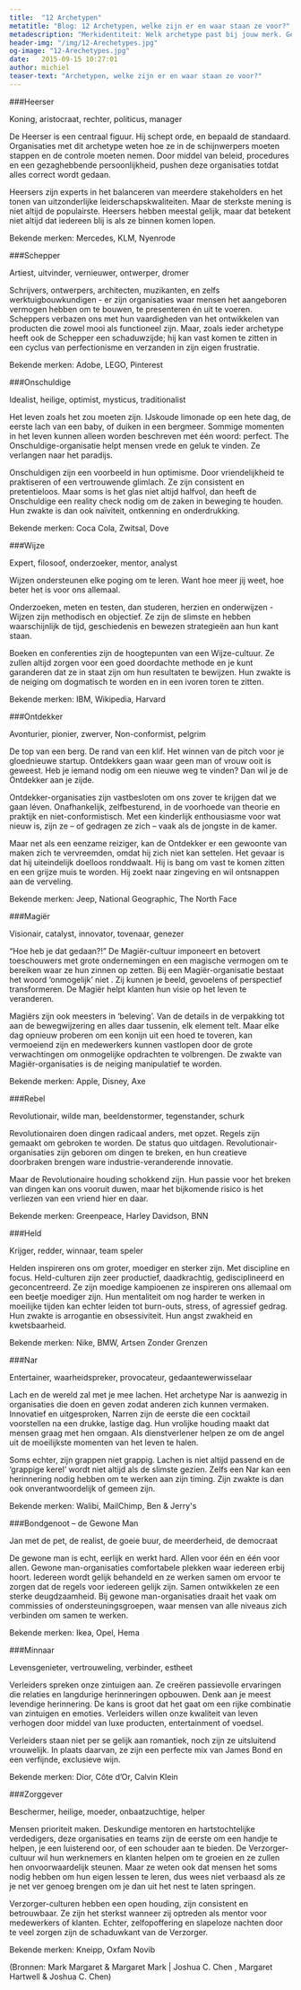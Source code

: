 ```yaml
---
title:  "12 Archetypen"
metatitle: "Blog: 12 Archetypen, welke zijn er en waar staan ze voor?"
metadescription: "Merkidentiteit: Welk archetype past bij jouw merk. Geef je merk karakter"
header-img: "/img/12-Arechetypes.jpg"
og-image: "12-Arechetypes.jpg"
date:   2015-09-15 10:27:01
author: michiel
teaser-text: "Archetypen, welke zijn er en waar staan ze voor?"
---
```


###Heerser

Koning, aristocraat, rechter, politicus, manager

De Heerser is een centraal figuur. Hij schept orde, en bepaald de standaard. Organisaties met dit archetype weten hoe ze in de schijnwerpers moeten stappen en de controle moeten nemen. Door middel van beleid, procedures en een gezaghebbende persoonlijkheid, pushen deze organisaties totdat alles correct wordt gedaan.

Heersers zijn experts in het balanceren van meerdere stakeholders en het tonen van uitzonderlijke leiderschapskwaliteiten. Maar de sterkste mening is niet altijd de populairste. Heersers hebben meestal gelijk, maar dat betekent niet altijd dat iedereen blij is als ze binnen komen lopen.

Bekende merken: Mercedes, KLM, Nyenrode

###Schepper

Artiest, uitvinder, vernieuwer, ontwerper, dromer

Schrijvers, ontwerpers, architecten, muzikanten, en zelfs werktuigbouwkundigen - er zijn organisaties waar mensen het aangeboren vermogen hebben om te bouwen, te presenteren én uit te voeren. Scheppers verbazen ons met hun vaardigheden van het ontwikkelen van producten die zowel mooi als functioneel zijn. Maar, zoals ieder archetype heeft ook de Schepper een schaduwzijde; hij kan vast komen te zitten in een cyclus van perfectionisme en verzanden in zijn eigen frustratie.

Bekende merken: Adobe, LEGO, Pinterest

###Onschuldige

Idealist, heilige, optimist, mysticus, traditionalist

Het leven zoals het zou moeten zijn. IJskoude limonade op een hete dag, de eerste lach van een baby, of duiken in een bergmeer. Sommige momenten in het leven kunnen alleen worden beschreven met één woord: perfect. The Onschuldige-organisatie helpt mensen vrede en geluk te vinden. Ze verlangen naar het paradijs.

Onschuldigen zijn een voorbeeld in hun optimisme. Door vriendelijkheid te praktiseren of een vertrouwende glimlach. Ze zijn consistent en pretentieloos. Maar soms is het glas niet altijd halfvol, dan heeft de Onschuldige een reality check nodig om de zaken in beweging te houden. Hun zwakte is dan ook naïviteit, ontkenning en onderdrukking.

Bekende merken: Coca Cola, Zwitsal, Dove

###Wijze

Expert, filosoof, onderzoeker, mentor, analyst

Wijzen ondersteunen elke poging om te leren. Want hoe meer jij weet, hoe beter het is voor ons allemaal.

Onderzoeken, meten en testen, dan studeren, herzien en onderwijzen - Wijzen zijn methodisch en objectief. Ze zijn de slimste en hebben waarschijnlijk de tijd, geschiedenis en bewezen strategieën aan hun kant staan.

Boeken en conferenties zijn de hoogtepunten van een Wijze-cultuur. Ze zullen altijd zorgen voor een goed doordachte methode en je kunt garanderen dat ze in staat zijn om hun resultaten te bewijzen. Hun zwakte is de neiging om dogmatisch te worden en in een ivoren toren te zitten.

Bekende merken: IBM, Wikipedia, Harvard

###Ontdekker

Avonturier, pionier, zwerver, Non-conformist, pelgrim

De top van een berg. De rand van een klif. Het winnen van de pitch voor je gloednieuwe startup. Ontdekkers gaan waar geen man of vrouw ooit is geweest. Heb je iemand nodig om een nieuwe weg te vinden? Dan wil je de Ontdekker aan je zijde.

Ontdekker-organisaties zijn vastbesloten om ons zover te krijgen dat we gaan léven. Onafhankelijk, zelfbesturend, in de voorhoede van theorie en praktijk en niet-conformistisch. Met een kinderlijk enthousiasme voor wat nieuw is, zijn ze – of gedragen ze zich – vaak als de jongste in de kamer.

Maar net als een eenzame reiziger, kan de Ontdekker er een gewoonte van maken zich te vervreemden, omdat hij zich niet kan settelen. Het gevaar is dat hij uiteindelijk doelloos ronddwaalt. Hij is bang om vast te komen zitten en een grijze muis te worden. Hij zoekt naar zingeving en wil ontsnappen aan de verveling.

Bekende merken: Jeep, National Geographic, The North Face

###Magiër

Visionair, catalyst, innovator, tovenaar, genezer

“Hoe heb je dat gedaan?!” De Magiër-cultuur imponeert en betovert toeschouwers met grote ondernemingen en een magische vermogen om te bereiken waar ze hun zinnen op zetten. Bij een Magiër-organisatie bestaat het woord ‘onmogelijk’ niet . Zij kunnen je beeld, gevoelens of perspectief transformeren. De Magiër helpt klanten hun visie op het leven te veranderen.


Magiërs zijn ook meesters in ‘beleving’. Van de details in de verpakking tot aan de bewegwijzering en alles daar tussenin, elk element telt. Maar elke dag opnieuw proberen om een ​​konijn uit een hoed te toveren, kan vermoeiend zijn en medewerkers kunnen vastlopen door de grote verwachtingen om onmogelijke opdrachten te volbrengen. De zwakte van Magiër-organisaties is de neiging manipulatief te worden.

Bekende merken: Apple, Disney, Axe

###Rebel

Revolutionair, wilde man, beeldenstormer, tegenstander, schurk

Revolutionairen doen dingen radicaal anders, met opzet. Regels zijn gemaakt om gebroken te worden. De status quo uitdagen. Revolutionair-organisaties zijn geboren om dingen te breken, en hun creatieve doorbraken brengen ware industrie-veranderende innovatie.

Maar de Revolutionaire houding schokkend zijn. Hun passie voor het breken van dingen kan ons vooruit duwen, maar het bijkomende risico is het verliezen van een vriend hier en daar.

Bekende merken: Greenpeace, Harley Davidson, BNN

###Held

Krijger, redder, winnaar, team speler

Helden inspireren ons om groter, moediger en sterker zijn. Met discipline en focus. Held-culturen zijn zeer productief, daadkrachtig, gedisciplineerd en geconcentreerd. Ze zijn moedige kampioenen ze inspireren ons allemaal om een beetje moediger zijn. Hun mentaliteit om nog harder te werken in moeilijke tijden kan echter leiden tot burn-outs, stress, of agressief gedrag. Hun zwakte is arrogantie en obsessiviteit. Hun angst zwakheid en kwetsbaarheid.

Bekende merken: Nike, BMW, Artsen Zonder Grenzen

###Nar

Entertainer, waarheidspreker, provocateur, gedaantewerwisselaar

Lach en de wereld zal met je mee lachen. Het archetype Nar is aanwezig in organisaties die doen en geven zodat anderen zich kunnen vermaken. Innovatief en uitgesproken, Narren zijn de eerste die een cocktail voorstellen na een drukke, lastige dag. Hun vrolijke houding maakt dat mensen graag met hen omgaan. Als dienstverlener helpen ze om de angel uit de moeilijkste momenten van het leven te halen.

Soms echter, zijn grappen niet grappig. Lachen is niet altijd passend en de ‘grappige kerel’ wordt niet altijd als de slimste gezien. Zelfs een Nar kan een herinnering nodig hebben om te werken aan zijn timing. Zijn zwakte is dan ook onverantwoordelijk of gemeen zijn.

Bekende merken: Walibi, MailChimp, Ben & Jerry's

###Bondgenoot – de Gewone Man

Jan met de pet, de realist, de goeie buur, de meerderheid, de democraat

De gewone man is echt, eerlijk en werkt hard. Allen voor één en één voor allen. Gewone man-organisaties comfortabele plekken waar iedereen erbij hoort. Iedereen wordt gelijk behandeld en ze werken samen om ervoor te zorgen dat de regels voor iedereen gelijk zijn. Samen ontwikkelen ze een sterke deugdzaamheid. Bij gewone man-organisaties draait het vaak om commissies of ondersteuningsgroepen, waar mensen van alle niveaus zich verbinden om samen te werken.

Bekende merken: Ikea, Opel, Hema

###Minnaar

Levensgenieter, vertrouweling, verbinder, estheet

Verleiders spreken onze zintuigen aan. Ze creëren passievolle ervaringen die relaties en langdurige herinneringen opbouwen. Denk aan je meest levendige herinnering. De kans is groot dat het gaat om een rijke combinatie van zintuigen en emoties. Verleiders willen onze kwaliteit van leven verhogen door middel van luxe producten, entertainment of voedsel.

Verleiders staan niet per se gelijk aan romantiek, noch zijn ze uitsluitend vrouwelijk. In plaats daarvan, ze zijn een perfecte mix van James Bond en een verfijnde, exclusieve wijn.

Bekende merken: Dior, Côte d’Or, Calvin Klein

###Zorggever

Beschermer, heilige, moeder, onbaatzuchtige, helper

Mensen prioriteit maken. Deskundige mentoren en hartstochtelijke verdedigers, deze organisaties en teams zijn de eerste om een handje te helpen, je een luisterend oor, of een schouder aan te bieden. De Verzorger-cultuur wil hun werknemers en klanten helpen om te groeien en ze zullen hen onvoorwaardelijk steunen. Maar ze weten ook dat mensen het soms nodig hebben om hun eigen lessen te leren, dus wees niet verbaasd als ze je net ver genoeg brengen om je dan uit het nest te laten springen.

Verzorger-culturen hebben een open houding, zijn consistent en betrouwbaar. Ze zijn het sterkst wanneer zij optreden als mentor voor medewerkers of klanten. Echter, zelfopoffering en slapeloze nachten door te veel zorgen zijn de schaduwkant van de Verzorger.

Bekende merken: Kneipp, Oxfam Novib


(Bronnen: Mark Margaret & Margaret Mark | Joshua C. Chen , Margaret Hartwell & Joshua C. Chen)
